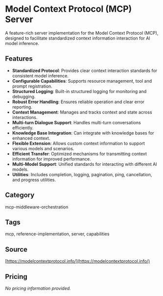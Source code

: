 # Model Context Protocol (MCP) Server

A feature-rich server implementation for the Model Context Protocol (MCP), designed to facilitate standardized context information interaction for AI model inference.

## Features
- **Standardized Protocol**: Provides clear context interaction standards for consistent model inference.
- **Configurable Capabilities**: Supports resource management, tool and prompt registration.
- **Structured Logging**: Built-in structured logging for monitoring and debugging.
- **Robust Error Handling**: Ensures reliable operation and clear error reporting.
- **Context Management**: Manages and tracks context and state across interactions.
- **Multi-turn Dialogue Support**: Handles multi-turn conversations efficiently.
- **Knowledge Base Integration**: Can integrate with knowledge bases for enhanced context.
- **Flexible Extension**: Allows custom context information to support various models and scenarios.
- **Efficient Transfer**: Optimized mechanisms for transmitting context information for improved performance.
- **Multi-Model Support**: Unified standards for interacting with different AI models.
- **Utilities**: Includes completion, logging, pagination, ping, cancellation, and progress utilities.

## Category
mcp-middleware-orchestration

## Tags
mcp, reference-implementation, server, capabilities

## Source
[https://modelcontextprotocol.info/](https://modelcontextprotocol.info/)

## Pricing
_No pricing information provided._